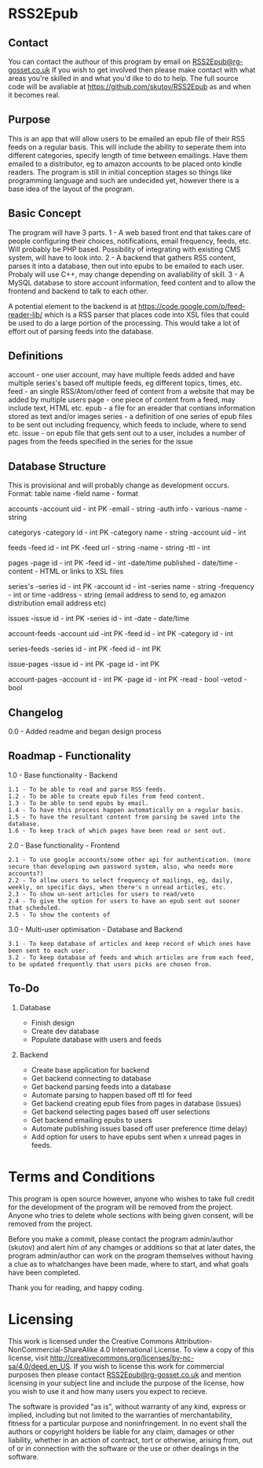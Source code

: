 RSS2Epub
=============

Contact
----------------------
You can contact the authour of this program by email on RSS2Epub@rg-gosset.co.uk If you wish to get involved then please make contact with what areas you're skilled in and what you'd ilke to do to help. The full source code will be avaliable at https://github.com/skutov/RSS2Epub as and when it becomes real.

Purpose
----------------------
This is an app that will allow users to be emailed an epub file of their RSS feeds on a regular basis. This will include the ability to seperate them into different categories, specify length of time between emailings. Have them emailed to a distributor, eg to amazon accounts to be placed onto kindle readers. The program is still in initial conception stages so things like programming language and such are undecided yet, however there is a base idea of the layout of the program.

Basic Concept
----------------------
The program will have 3 parts.
1 - A web based front end that takes care of people configuring their choices, notifications, email frequency, feeds, etc. Will probably be PHP based. Possibility of integrating with existing CMS system, will have to look into.
2 - A backend that gathers RSS content, parses it into a database, then out into epubs to be emailed to each user. Probaly will use C++, may change depending on avaliability of skill.
3 - A MySQL database to store account information, feed content and to allow the frontend and backend to talk to each other.

A potential element to the backend is at https://code.google.com/p/feed-reader-lib/ which is a RSS parser that places code into XSL files that could be used to do a large portion of the processing. This would take a lot of effort out of parsing feeds into the database.

Definitions
----------------------
account - one user account, may have multiple feeds added and have multiple series's based off multiple feeds, eg different topics, times, etc.
feed - an single RSS/Atom/other feed of content from a website that may be added by multiple users
page - one piece of content from a feed, may include text, HTML etc.
epub - a file for an ereader that contians information stored as text and/or images
series - a definition of one series of epub files to be sent out including frequency, which feeds to include, where to send etc.
issue - on epub file that gets sent out to a user, includes a number of pages from the feeds specified in the series for the issue

Database Structure
----------------------
This is provisional and will probably change as development occurs.
Format:
table name
	-field name - format
	

accounts
	-account uid - int PK
	-email - string
	-auth info - various
	-name - string
	
categorys
	-category id - int PK
	-category name - string
	-account uid - int
	
feeds
	-feed id - int PK
	-feed url - string
	-name - string
	-ttl - int

pages
	-page id - int PK
	-feed id - int
	-date/time published - date/time
	-content - HTML or links to XSL files
	
series's
	-series id - int PK
	-account id - int
	-series name - string
	-frequency - int or time
	-address - string (email address to send to, eg amazon distribution email address etc)

issues
	-issue id - int PK
	-series id - int
	-date - date/time
	
account-feeds
	-account uid -int PK
	-feed id - int PK
	-category id - int
	
series-feeds
	-series id - int PK
	-feed id - int PK
	
issue-pages
	-issue id - int PK
	-page id - int PK
	
account-pages
	-account id - int PK
	-page id - int PK
	-read - bool
	-vetod - bool
	
Changelog
----------------------
0.0 - Added readme and began design process

Roadmap - Functionality
----------------------
1.0 - Base functionality - Backend

	1.1 - To be able to read and parse RSS feeds.
	1.2 - To be able to create epub files from feed content.
	1.3 - To be able to send epubs by email.
	1.4 - To have this process happen automatically on a regular basis.
	1.5 - To have the resultant content from parsing be saved into the database.
	1.6 - To keep track of which pages have been read or sent out.
	
2.0 - Base functionality - Frontend

	2.1 - To use google accounts/some other api for authentication. (more secure than developing own password system, also, who needs more accounts?)
	2.2 - To allow users to select frequency of mailings, eg, daily, weekly, on specific days, when there's n unread articles, etc.
	2.3 - To show un-sent articles for users to read/veto
	2.4 - To give the option for users to have an epub sent out sooner that scheduled.
	2.5 - To show the contents of 
	
3.0 - Multi-user optimisation - Database and Backend

	3.1 - To keep database of articles and keep record of which ones have been sent to each user.
	3.2 - To keep database of feeds and which articles are from each feed, to be updated frequently that users picks are chosen from.

To-Do
----------------------
1. Database
	- Finish design
	- Create dev database
	- Populate database with users and feeds

2. Backend
	- Create base application for backend
	- Get backend connecting to database
	- Get backend parsing feeds into a database
	- Automate parsing to happen based off ttl for feed
	- Get backend creating epub files from pages in database (issues)
	- Get backend selecting pages based off user selections
	- Get backend emailing epubs to users
	- Automate publishing issues based off user preference (time delay)
	- Add option for users to have epubs sent when x unread pages in feeds.
	
Terms and Conditions
====================

This program is open source however, anyone who wishes to take full credit for the development of the program will be removed from the project. Anyone who tries to delete whole sections with being given consent, will be removed from the project.

Before you make a commit, please contact the program admin/author (skutov) and alert him of any chamges or additions so that at later dates, the program admin/author can work on the program themselves without having a clue as to whatchanges have been made, where to start, and what goals have been completed.

Thank you for reading, and happy coding.

Licensing
====================

This work is licensed under the Creative Commons Attribution-NonCommercial-ShareAlike 4.0 International License. To view a copy of this license, visit http://creativecommons.org/licenses/by-nc-sa/4.0/deed.en_US.
If you wish to license this work for commercial purposes then please contact RSS2Epub@rg-gosset.co.uk and mention licensing in your subject line and include the purpose of the license, how you wish to use it and how many users you expect to recieve.

The software is provided "as is", without warranty of any kind, express or implied, including but not limited to the warranties of merchantability, fitness for a particular purpose and noninfringement. In no event shall the authors or copyright holders be liable for any claim, damages or other liability, whether in an action of contract, tort or otherwise, arising from, out of or in connection with the software or the use or other dealings in the software.